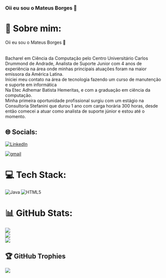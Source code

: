### Oii eu sou o Mateus Borges 👋



# 💫 Sobre mim:
Oii eu sou o Mateus Borges 👋<br><br><br>Bacharel em Ciência da Computação pelo Centro Universitário Carlos Drummond de Andrade, Analista de Suporte Junior com 4 anos de experiência na área onde minhas principais atuações foram na maior emissora da América Latina.<br>Iniciei meu contato na área de tecnologia fazendo um curso de manutenção e suporte em informática <br>Na Etec Adhemar Batista Hemeritas, e com a graduação em ciência da computação.<br>Minha primeira oportunidade profissional surgiu com um estágio na Consultoria Stefanini que durou 1 ano com carga horária 300 horas, desde então comecei a atuar como analista de suporte júnior e estou até o momento.


## 🌐 Socials:
[![LinkedIn](https://img.shields.io/badge/LinkedIn-%230077B5.svg?logo=linkedin&logoColor=white)](https://linkedin.com/in/https://www.linkedin.com/in/mateus-borges-ferreira/) 

[![gmail](https://img.shields.io/badge/Gmail-D14836?style=for-the-badge&logo=gmail&logoColor=white)](mateusinfo36@gmail.com
)

# 💻 Tech Stack:
![Java](https://img.shields.io/badge/java-%23ED8B00.svg?style=for-the-badge&logo=java&logoColor=white) ![HTML5](https://img.shields.io/badge/html5-%23E34F26.svg?style=for-the-badge&logo=html5&logoColor=white)
# 📊 GitHub Stats:
![](https://github-readme-stats.vercel.app/api?username=MateusBorges07&theme=blueberry&hide_border=false&include_all_commits=true&count_private=false)<br/>
![](https://github-readme-streak-stats.herokuapp.com/?user=MateusBorges07&theme=blueberry&hide_border=false)<br/>
![](https://github-readme-stats.vercel.app/api/top-langs/?username=MateusBorges07&theme=blueberry&hide_border=false&include_all_commits=true&count_private=false&layout=compact)

## 🏆 GitHub Trophies
![](https://github-profile-trophy.vercel.app/?username=MateusBorges07&theme=discord&no-frame=false&no-bg=false&margin-w=4)

<!-- Proudly created with GPRM ( https://gprm.itsvg.in ) -->




